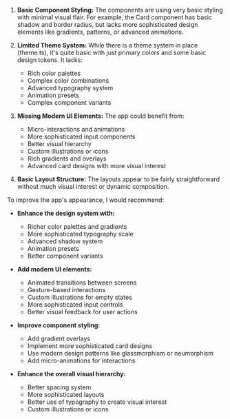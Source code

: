 1. **Basic Component Styling:** The components are using very basic styling with minimal visual flair. For example, the Card component has basic shadow and border radius, but lacks more sophisticated design elements like gradients, patterns, or advanced animations.

2. **Limited Theme System:** While there is a theme system in place (theme.ts), it's quite basic with just primary colors and some basic design tokens. It lacks:
   - Rich color palettes
   - Complex color combinations
   - Advanced typography system
   - Animation presets
   - Complex component variants

3. **Missing Modern UI Elements:** The app could benefit from:
   - Micro-interactions and animations
   - More sophisticated input components
   - Better visual hierarchy
   - Custom illustrations or icons
   - Rich gradients and overlays
   - Advanced card designs with more visual interest

4. **Basic Layout Structure:** The layouts appear to be fairly straightforward without much visual interest or dynamic composition.

To improve the app's appearance, I would recommend:
- **Enhance the design system with:**
   - Richer color palettes and gradients
   - More sophisticated typography scale
   - Advanced shadow system
   - Animation presets
   - Better component variants

- **Add modern UI elements:**
   - Animated transitions between screens
   - Gesture-based interactions
   - Custom illustrations for empty states
   - More sophisticated input controls
   - Better visual feedback for user actions

- **Improve component styling:**
   - Add gradient overlays
   - Implement more sophisticated card designs
   - Use modern design patterns like glassmorphism or neumorphism
   - Add micro-animations for interactions
   
- **Enhance the overall visual hierarchy:**
   - Better spacing system
   - More sophisticated layouts
   - Better use of typography to create visual interest
   - Custom illustrations or icons


